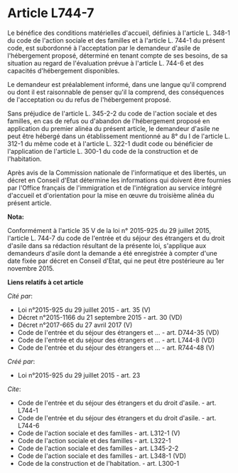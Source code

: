 # Article L744-7

Le bénéfice des conditions matérielles d'accueil, définies à l'article L. 348-1 du code de l'action sociale et des familles
et à l'article L. 744-1 du présent code, est subordonné à l'acceptation par le demandeur d'asile de l'hébergement proposé,
déterminé en tenant compte de ses besoins, de sa situation au regard de l'évaluation prévue à l'article L. 744-6 et des
capacités d'hébergement disponibles. 

Le demandeur est préalablement informé, dans une langue qu'il comprend ou dont il est raisonnable de penser qu'il la
comprend, des conséquences de l'acceptation ou du refus de l'hébergement proposé. 

Sans préjudice de l'article L. 345-2-2 du code de l'action sociale et des familles, en cas de refus ou d'abandon de
l'hébergement proposé en application du premier alinéa du présent article, le demandeur d'asile ne peut être hébergé dans un
établissement mentionné au 8° du I de l'article L. 312-1 du même code et à l'article L. 322-1 dudit code ou bénéficier de
l'application de l'article L. 300-1 du code de la construction et de l'habitation. 

Après avis de la Commission nationale de l'informatique et des libertés, un décret en Conseil d'Etat détermine les
informations qui doivent être fournies par l'Office français de l'immigration et de l'intégration au service intégré
d'accueil et d'orientation pour la mise en œuvre du troisième alinéa du présent article.

**Nota:**

Conformément à l'article 35 V de la loi n° 2015-925 du 29 juillet 2015, l'article L. 744-7 du code de l'entrée et du séjour
des étrangers et du droit d'asile dans sa rédaction résultant de la présente loi, s'applique aux demandeurs d'asile dont la
demande a été enregistrée à compter d'une date fixée par décret en Conseil d'Etat, qui ne peut être postérieure au 1er
novembre 2015.

**Liens relatifs à cet article**

_Cité par_:

  - Loi n°2015-925 du 29 juillet 2015 - art. 35 (V)
  - Décret n°2015-1166 du 21 septembre 2015 - art. 30 (VD)
  - Décret n°2017-665 du 27 avril 2017 (V)
  - Code de l'entrée et du séjour des étrangers et ... - art. D744-35 (VD)
  - Code de l'entrée et du séjour des étrangers et ... - art. L744-8 (VD)
  - Code de l'entrée et du séjour des étrangers et ... - art. R744-48 (V)

_Créé par_:

  - Loi n°2015-925 du 29 juillet 2015 - art. 23

_Cite_:

  - Code de l'entrée et du séjour des étrangers et du droit d'asile. - art. L744-1
  - Code de l'entrée et du séjour des étrangers et du droit d'asile. - art. L744-6
  - Code de l'action sociale et des familles - art. L312-1 (V)
  - Code de l'action sociale et des familles - art. L322-1
  - Code de l'action sociale et des familles - art. L345-2-2
  - Code de l'action sociale et des familles - art. L348-1 (VD)
  - Code de la construction et de l'habitation. - art. L300-1
